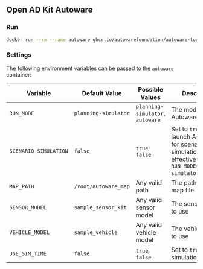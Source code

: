 ## Open AD Kit Autoware

### Run

```bash
docker run --rm --name autoware ghcr.io/autowarefoundation/autoware-tools:autoware
```

### Settings

The following environment variables can be passed to the `autoware` container:

| Variable          | Default Value                  | Possible Values | Description                                                                                                                            |
| ----------------- | ------------------------------ | --------------- | -------------------------------------------------------------------------------------------------------------------------------------- |
| `RUN_MODE`        | `planning-simulator`           | `planning-simulator`, `autoware` | The mode to run Autoware in.                                                                                                          |
| `SCENARIO_SIMULATION` | `false`                        | `true`, `false` | Set to `true` to launch Autoware for scenario simulation. Only effective when `RUN_MODE=planning-simulator`. |
| `MAP_PATH`        | `/root/autoware_map`           | Any valid path  | The path to the map file.                                                                                                            |
| `SENSOR_MODEL`    | `sample_sensor_kit`            | Any valid sensor model      | The sensor model to use                                                                                 |
| `VEHICLE_MODEL`   | `sample_vehicle`               | Any valid vehicle model     | The vehicle model to use                                                                                 |
| `USE_SIM_TIME`    | `false`                         | `true`, `false` | Set to `true` to use simulation time.                                                                                              |
